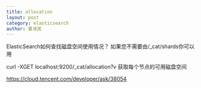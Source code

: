 ```yaml
---
title: allocation
layout: post
category: elasticsearch
author: 夏泽民
---
```

ElasticSearch如何查找磁盘空间使用情况？
如果您不需要由/_cat/shards你可以用

curl -XGET localhost:9200/_cat/allocation?v
获取每个节点的可用磁盘空间
<!-- more -->
https://cloud.tencent.com/developer/ask/38054


